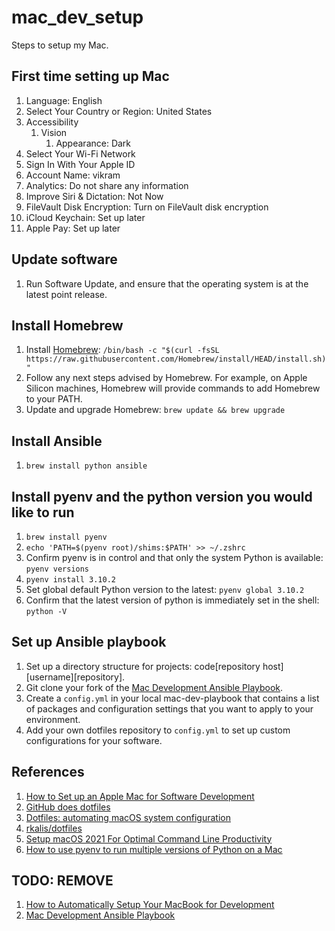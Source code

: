 # mac_dev_setup
Steps to setup my Mac.

## First time setting up Mac

1. Language: English
1. Select Your Country or Region: United States
1. Accessibility
   1. Vision
      1. Appearance: Dark
1. Select Your Wi-Fi Network
1. Sign In With Your Apple ID
1. Account Name: vikram
1. Analytics: Do not share any information
1. Improve Siri & Dictation: Not Now
1. FileVault Disk Encryption: Turn on FileVault disk encryption
1. iCloud Keychain: Set up later
1. Apple Pay: Set up later

## Update software

1. Run Software Update, and ensure that the operating system is at the latest point release.

## Install Homebrew

1. Install [Homebrew](https://brew.sh/): `/bin/bash -c "$(curl -fsSL https://raw.githubusercontent.com/Homebrew/install/HEAD/install.sh)"`
1. Follow any next steps advised by Homebrew. For example, on Apple Silicon machines, Homebrew will provide commands to add Homebrew to your PATH.
1. Update and upgrade Homebrew: `brew update && brew upgrade`

## Install Ansible

1. `brew install python ansible`

## Install pyenv and the python version you would like to run

1. `brew install pyenv`
1. `echo 'PATH=$(pyenv root)/shims:$PATH' >> ~/.zshrc`
1. Confirm pyenv is in control and that only the system Python is available: `pyenv versions`
1. `pyenv install 3.10.2`
1. Set global default Python version to the latest: `pyenv global 3.10.2`
1. Confirm that the latest version of python is immediately set in the shell: `python -V`

## Set up Ansible playbook

1. Set up a directory structure for projects: code\[repository host]\[username]\[repository].
1. Git clone your fork of the [Mac Development Ansible Playbook](https://github.com/geerlingguy/mac-dev-playbook).
1. Create a `config.yml` in your local mac-dev-playbook that contains a list of packages and configuration settings that you want to apply to your environment.
1. Add your own dotfiles repository to `config.yml` to set up custom configurations for your software.

## References
1. [How to Set up an Apple Mac for Software Development](https://www.stuartellis.name/articles/mac-setup/)
1. [GitHub does dotfiles](https://dotfiles.github.io/)
1. [Dotfiles: automating macOS system configuration](https://kalis.me/dotfiles-automating-macos-system-configuration/)
  1. [rkalis/dotfiles](https://github.com/rkalis/dotfiles)
1. [Setup macOS 2021 For Optimal Command Line Productivity](https://matt.sh/setup-2021-late)
1. [How to use pyenv to run multiple versions of Python on a Mac](https://opensource.com/article/20/4/pyenv)

## TODO: REMOVE
1. [How to Automatically Setup Your MacBook for Development](https://towardsthecloud.com/automatically-setup-macbook-development)
1. [Mac Development Ansible Playbook](https://github.com/geerlingguy/mac-dev-playbook)
